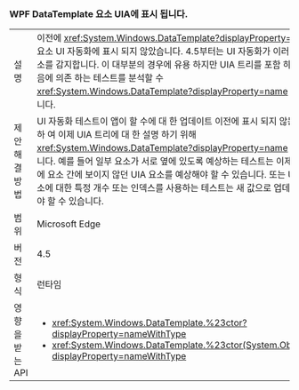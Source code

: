 ### <a name="wpf-datatemplate-elements-are-now-visible-to-uia"></a>WPF DataTemplate 요소 UIA에 표시 됩니다.

|   |   |
|---|---|
|설명|이전에 <xref:System.Windows.DataTemplate?displayProperty=name> 요소 UI 자동화에 표시 되지 않았습니다. 4.5부터는 UI 자동화가 이러한 요소를 감지합니다. 이 대부분의 경우에 유용 하지만 UIA 트리를 포함 하지 않음에 의존 하는 테스트를 분석할 수 <xref:System.Windows.DataTemplate?displayProperty=name> 요소입니다.|
|제안 해결 방법|UI 자동화 테스트이 앱이 할 수에 대 한 업데이트 이전에 표시 되지 않는 포함 하 여 이제 UIA 트리에 대 한 설명 하기 위해 <xref:System.Windows.DataTemplate?displayProperty=name> 요소입니다. 예를 들어 일부 요소가 서로 옆에 있도록 예상하는 테스트는 이제 이전에 요소 간에 보이지 않던 UIA 요소를 예상해야 할 수 있습니다. 또는 UIA 요소에 대한 특정 개수 또는 인덱스를 사용하는 테스트는 새 값으로 업데이트해야 할 수 있습니다.|
|범위|Microsoft Edge|
|버전|4.5|
|형식|런타임|
|영향을 받는 API|<ul><li><xref:System.Windows.DataTemplate.%23ctor?displayProperty=nameWithType></li><li><xref:System.Windows.DataTemplate.%23ctor(System.Object)?displayProperty=nameWithType></li></ul>|

